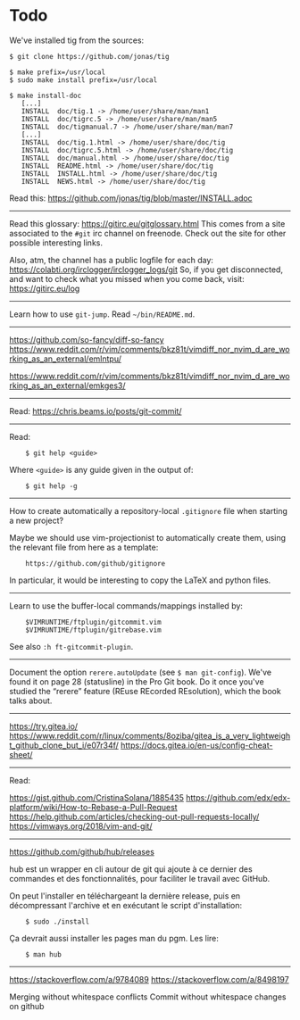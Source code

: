 # Todo

We've installed tig from the sources:

    $ git clone https://github.com/jonas/tig

    $ make prefix=/usr/local
    $ sudo make install prefix=/usr/local

    $ make install-doc
       [...]
       INSTALL  doc/tig.1 -> /home/user/share/man/man1
       INSTALL  doc/tigrc.5 -> /home/user/share/man/man5
       INSTALL  doc/tigmanual.7 -> /home/user/share/man/man7
       [...]
       INSTALL  doc/tig.1.html -> /home/user/share/doc/tig
       INSTALL  doc/tigrc.5.html -> /home/user/share/doc/tig
       INSTALL  doc/manual.html -> /home/user/share/doc/tig
       INSTALL  README.html -> /home/user/share/doc/tig
       INSTALL  INSTALL.html -> /home/user/share/doc/tig
       INSTALL  NEWS.html -> /home/user/share/doc/tig

Read this: <https://github.com/jonas/tig/blob/master/INSTALL.adoc>

---

Read this glossary: <https://gitirc.eu/gitglossary.html>
This comes from a site associated to the `#git` irc channel on freenode.
Check out the site for other possible interesting links.

Also, atm, the channel has a public logfile for each day:
<https://colabti.org/irclogger/irclogger_logs/git>
So, if you get disconnected, and want to check what you missed when you come back, visit:
<https://gitirc.eu/log>

---

Learn how to use `git-jump`.
Read `~/bin/README.md`.

---

<https://github.com/so-fancy/diff-so-fancy>
<https://www.reddit.com/r/vim/comments/bkz81t/vimdiff_nor_nvim_d_are_working_as_an_external/emlntpu/>

<https://www.reddit.com/r/vim/comments/bkz81t/vimdiff_nor_nvim_d_are_working_as_an_external/emkges3/>

---

Read: <https://chris.beams.io/posts/git-commit/>

---

Read:

        $ git help <guide>

Where `<guide>` is any guide given in the output of:

        $ git help -g

---

How to create automatically a repository-local `.gitignore` file when starting a
new project?

Maybe we  should use vim-projectionist  to automatically create them,  using the
relevant file from here as a template:

        https://github.com/github/gitignore

In particular, it would be interesting to copy the LaTeX and python files.

---

Learn to use the buffer-local commands/mappings installed by:

        $VIMRUNTIME/ftplugin/gitcommit.vim
        $VIMRUNTIME/ftplugin/gitrebase.vim

See also `:h ft-gitcommit-plugin`.

---

Document the option `rerere.autoUpdate` (see `$ man git-config`).
We've found it on page 28 (statusline) in the Pro Git book.
Do  it once  you've studied  the “rerere”  feature (REuse  REcorded REsolution),
which the book talks about.

---

<https://try.gitea.io/>
<https://www.reddit.com/r/linux/comments/8oziba/gitea_is_a_very_lightweight_github_clone_but_i/e07r34f/>
<https://docs.gitea.io/en-us/config-cheat-sheet/>

---

Read:

<https://gist.github.com/CristinaSolana/1885435>
<https://github.com/edx/edx-platform/wiki/How-to-Rebase-a-Pull-Request>
<https://help.github.com/articles/checking-out-pull-requests-locally/>
<https://vimways.org/2018/vim-and-git/>

---

<https://github.com/github/hub/releases>

hub est un wrapper en cli autour de git qui ajoute à ce dernier des commandes et
des fonctionnalités, pour faciliter le travail avec GitHub.

On peut l'installer en téléchargeant  la dernière release, puis en décompressant
l'archive et en exécutant le script d'installation:

        $ sudo ./install

Ça devrait aussi installer les pages man du pgm. Les lire:

        $ man hub

---

<https://stackoverflow.com/a/9784089>
<https://stackoverflow.com/a/8498197>

Merging without whitespace conflicts
Commit without whitespace changes on github

